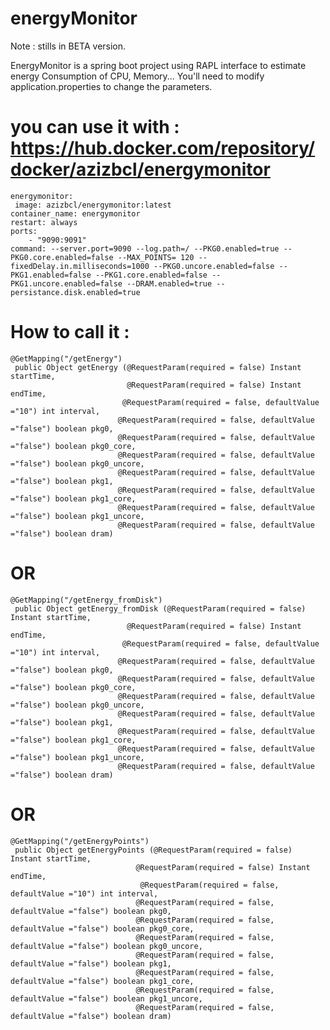 # energyMonitor
Note : stills in BETA version. 

EnergyMonitor is a spring boot project using RAPL interface to estimate energy Consumption of CPU, Memory...
You'll need to modify application.properties to change the parameters.


                

# you can use it with : https://hub.docker.com/repository/docker/azizbcl/energymonitor

	energymonitor:
 	 image: azizbcl/energymonitor:latest
  	container_name: energymonitor
  	restart: always
  	ports:
    	- "9090:9091"
  	command: --server.port=9090 --log.path=/ --PKG0.enabled=true --PKG0.core.enabled=false --MAX_POINTS= 120 --fixedDelay.in.milliseconds=1000 --PKG0.uncore.enabled=false --PKG1.enabled=false --PKG1.core.enabled=false --PKG1.uncore.enabled=false --DRAM.enabled=true --persistance.disk.enabled=true





# How to call it : 

	@GetMapping("/getEnergy")
	 public Object getEnergy (@RequestParam(required = false) Instant startTime, 
			 				  @RequestParam(required = false) Instant endTime,
			 				 @RequestParam(required = false, defaultValue ="10") int interval,
			 				@RequestParam(required = false, defaultValue ="false") boolean pkg0,
		 					@RequestParam(required = false, defaultValue ="false") boolean pkg0_core,
		 					@RequestParam(required = false, defaultValue ="false") boolean pkg0_uncore,
		 					@RequestParam(required = false, defaultValue ="false") boolean pkg1,
		 					@RequestParam(required = false, defaultValue ="false") boolean pkg1_core,
		 					@RequestParam(required = false, defaultValue ="false") boolean pkg1_uncore,
		 					@RequestParam(required = false, defaultValue ="false") boolean dram)  
              
              
#              OR
              

	@GetMapping("/getEnergy_fromDisk")
	 public Object getEnergy_fromDisk (@RequestParam(required = false) Instant startTime, 
			 				  @RequestParam(required = false) Instant endTime,
			 				 @RequestParam(required = false, defaultValue ="10") int interval,
			 				@RequestParam(required = false, defaultValue ="false") boolean pkg0,
		 					@RequestParam(required = false, defaultValue ="false") boolean pkg0_core,
		 					@RequestParam(required = false, defaultValue ="false") boolean pkg0_uncore,
		 					@RequestParam(required = false, defaultValue ="false") boolean pkg1,
		 					@RequestParam(required = false, defaultValue ="false") boolean pkg1_core,
		 					@RequestParam(required = false, defaultValue ="false") boolean pkg1_uncore,
		 					@RequestParam(required = false, defaultValue ="false") boolean dram) 


#              OR
              
              
 	@GetMapping("/getEnergyPoints")
	 public Object getEnergyPoints (@RequestParam(required = false) Instant startTime, 
			 					@RequestParam(required = false) Instant endTime,
			 					 @RequestParam(required = false, defaultValue ="10") int interval,
			 					@RequestParam(required = false, defaultValue ="false") boolean pkg0,
			 					@RequestParam(required = false, defaultValue ="false") boolean pkg0_core,
			 					@RequestParam(required = false, defaultValue ="false") boolean pkg0_uncore,
			 					@RequestParam(required = false, defaultValue ="false") boolean pkg1,
			 					@RequestParam(required = false, defaultValue ="false") boolean pkg1_core,
			 					@RequestParam(required = false, defaultValue ="false") boolean pkg1_uncore,
			 					@RequestParam(required = false, defaultValue ="false") boolean dram) 
                
                






